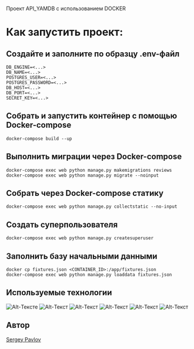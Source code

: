 Проект API_YAMDB с использованием DOCKER

# Как запустить проект:
## Создайте и заполните по образцу .env-файл
```
DB_ENGINE=<...>
DB_NAME=<...>
POSTGRES_USER=<...>
POSTGRES_PASSWORD=<...>
DB_HOST=<...>
DB_PORT=<...>
SECRET_KEY=<...>
```
## Собрать и запустить контейнер с помощью Docker-compose
```
docker-compose build --up
```
## Выполнить миграции через Docker-compose
```
docker-compose exec web python manage.py makemigrations reviews  
docker-compose exec web python manage.py migrate --noinput
```
## Собрать через Docker-compose статику
```
docker-compose exec web python manage.py collectstatic --no-input
```
## Создать суперпользователя
```
docker-compose exec web python manage.py createsuperuser
```
## Заполнить базу начальными данными
```
docker cp fixtures.json <CONTAINER_ID>:/app/fixtures.json
docker-compose exec web python manage.py loaddata fixtures.json
```


## Используемые технологии
![Alt-Текст](https://img.shields.io/badge/python-3.8-blue)e
![Alt-Текст](https://img.shields.io/badge/django-2.2.16-blue)
![Alt-Текст](https://img.shields.io/badge/djangorestframework-3.12.4-blue)
![Alt-Текст](https://img.shields.io/badge/docker-20.10.16-blue)
![Alt-Текст](https://img.shields.io/badge/nginx-1.21.3-blue)
![Alt-Текст](https://img.shields.io/badge/gunicorn-20.0.4-blue)

## Автор

<a href=https://github.com/shogun500>Sergey Pavlov</a>